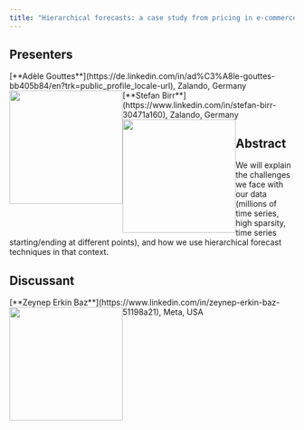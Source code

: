 ```yaml
---
title: "Hierarchical forecasts: a case study from pricing in e-commerce"
---
```


## Presenters

<div class = "figure">
[**Adèle Gouttes**](https://de.linkedin.com/in/ad%C3%A8le-gouttes-bb405b84/en?trk=public_profile_locale-url), Zalando, Germany
<img src="/img/gouttes.png"  width=200px height=200px style="float:left">
</div>

<div class = "figure">
[**Stefan Birr**](https://www.linkedin.com/in/stefan-birr-30471a160), Zalando, Germany
<img src="/img/stefan.png"  width=200px height=200px style="float:left">
</div>

## Abstract

We will explain the challenges we face with our data (millions of time series, high sparsity, time series starting/ending at different points), and how we use hierarchical forecast techniques in that context.

## Discussant

<div class = "figure">
[**Zeynep Erkin Baz**](https://www.linkedin.com/in/zeynep-erkin-baz-51198a21), Meta, USA
<img src=/img/zeynep.png  width=200px height=200px style="float:left">
</div>
